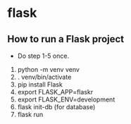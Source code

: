 # flask

## How to run a Flask project
* Do step 1-5 once.

1. python -m venv venv
2. . venv/bin/activate
3. pip install Flask
3. export FLASK_APP=flaskr
4. export FLASK_ENV=development
5. flask init-db (for database)
6. flask run
